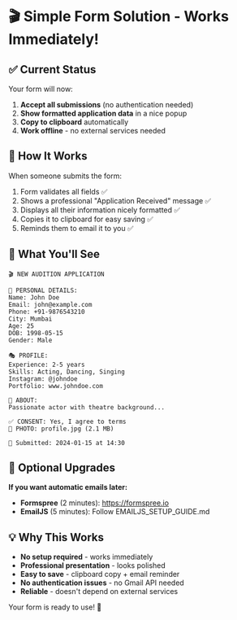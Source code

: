 # 🎬 Simple Form Solution - Works Immediately!

## ✅ Current Status
Your form will now:
1. **Accept all submissions** (no authentication needed)
2. **Show formatted application data** in a nice popup
3. **Copy to clipboard** automatically
4. **Work offline** - no external services needed

## 🚀 How It Works
When someone submits the form:
1. Form validates all fields ✅
2. Shows a professional "Application Received" message ✅
3. Displays all their information nicely formatted ✅
4. Copies it to clipboard for easy saving ✅
5. Reminds them to email it to you ✅

## 📧 What You'll See
```
🎬 NEW AUDITION APPLICATION

👤 PERSONAL DETAILS:
Name: John Doe
Email: john@example.com
Phone: +91-9876543210
City: Mumbai
Age: 25
DOB: 1998-05-15
Gender: Male

🎭 PROFILE:
Experience: 2-5 years
Skills: Acting, Dancing, Singing
Instagram: @johndoe
Portfolio: www.johndoe.com

📝 ABOUT:
Passionate actor with theatre background...

✅ CONSENT: Yes, I agree to terms
📁 PHOTO: profile.jpg (2.1 MB)

📅 Submitted: 2024-01-15 at 14:30
```

## 🔧 Optional Upgrades
**If you want automatic emails later:**
- **Formspree** (2 minutes): https://formspree.io
- **EmailJS** (5 minutes): Follow EMAILJS_SETUP_GUIDE.md

## 💡 Why This Works
- **No setup required** - works immediately
- **Professional presentation** - looks polished
- **Easy to save** - clipboard copy + email reminder
- **No authentication issues** - no Gmail API needed
- **Reliable** - doesn't depend on external services

Your form is ready to use! 🎉

